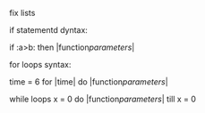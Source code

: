 fix lists

if statementd dyntax:

if :a>b: then |function*parameters*|

for loops syntax:

time = 6
for |time| do |function*parameters*|

while loops
x = 0
do |function*parameters*| till x = 0
